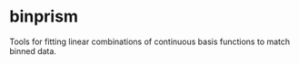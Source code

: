 # binprism
Tools for fitting linear combinations of continuous basis functions to match binned data.
